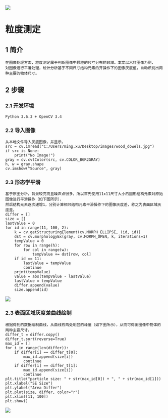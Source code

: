  ![](https://github.com/xurohanmm/ImageProcessDemo/raw/master/images/source.jpg)
# 粒度测定  
## 1 简介  
    在图像处理方面，粒度测定属于判断图像中颗粒的尺寸分布的领域。本文以木钉图像为例，
    对图像进行平滑处理，统计分析基于不同尺寸结构元素的开操作下的图像灰度值，自动识别出两种主要的物体尺寸。
## 2 步骤
### 2.1 开发环境
    Python 3.6.3 + OpenCV 3.4
### 2.2 导入图像
    从本地文件导入灰度图像，并显示。
    src = cv.imread("C:/Users/ming.xu/Desktop/images/wood_dowels.jpg")
    if src is None:
        print("No Image!")
    gray = cv.cvtColor(src, cv.COLOR_BGR2GRAY)
    h, w = gray.shape
    cv.imshow("Source", gray)

### 2.3 形态学平滑
    基于原图分析，背景较亮而且噪声点很多，所以首先使用11x11尺寸大小的圆形结构元素对原始图像进行平滑操作（如下图所示），
    然后结构元素逐次递增1，分别计算相邻结构元素平滑操作下的图像灰度差，称之为表面区域灰度差。
    differ = []
    size = []
    lastValue = 0
    for id in range(11, 100, 2):
        k = cv.getStructuringElement(cv.MORPH_ELLIPSE, (id, id))
        dst = cv.morphologyEx(gray, cv.MORPH_OPEN, k, iterations=1)
        tempValue = 0
        for row in range(h):
            for col in range(w):
                tempValue += dst[row, col]
        if id == 11:
            lastValue = tempValue
            continue
        print(tempValue)
        value = abs(tempValue - lastValue)
        lastValue = tempValue
        differ.append(value)
        size.append(id)
![](https://github.com/xurohanmm/ImageProcessDemo/raw/master/images/morph_open.jpg)
 ### 2.3 表面区域灰度差曲线绘制
    根据得到的数据绘制曲线，从曲线右两处明显的峰值（如下图所示），从而可得出图像中物体的两种主要尺寸。
    differ_t = differ.copy()
    differ_t.sort(reverse=True)
    max_id = []
    for i in range(len(differ)):
        if differ[i] == differ_t[0]:
            max_id.append(size[i])
            continue
        if differ[i] == differ_t[1]:
            max_id.append(size[i])
            continue
    plt.title("particle size: " + str(max_id[0]) + ", " + str(max_id[1]))
    plt.xlabel("SE Size")
    plt.ylabel("Area Differ")
    plt.plot(size, differ, color="r")
    plt.xlim([11, 100])
    plt.show()
![](https://github.com/xurohanmm/ImageProcessDemo/raw/master/images/differ_pic.jpg)
